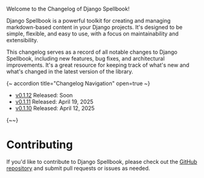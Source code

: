 Welcome to the Changelog of Django Spellbook!

Django Spellbook is a powerful toolkit for creating and managing markdown-based content in your Django projects. It's designed to be simple, flexible, and easy to use, with a focus on maintainability and extensibility.

This changelog serves as a record of all notable changes to Django Spellbook, including new features, bug fixes, and architectural improvements. It's a great resource for keeping track of what's new and what's changed in the latest version of the library.

{~ accordion title="Changelog Navigation" open=true ~}
- [v0.1.12](/changelog/v0_1/12) Released: Soon
- [v0.1.11](/changelog/v0_1/11) Released: April 19, 2025
- [v0.1.10](/changelog/v0_1/10) Released: April 12, 2025

{~~}

# Contributing

If you'd like to contribute to Django Spellbook, please check out the [GitHub repository](https://github.com/smattymatty/django_spellbook) and submit pull requests or issues as needed.